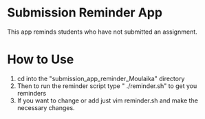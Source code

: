 # Submission Reminder App

This app reminds students who have not submitted an assignment.

# How to Use

1. cd into the "submission_app_reminder_Moulaika" directory
2. Then to run the reminder script type " ./reminder.sh" to get you reminders
3. If you want to change or add just vim reminder.sh and make the necessary changes.

